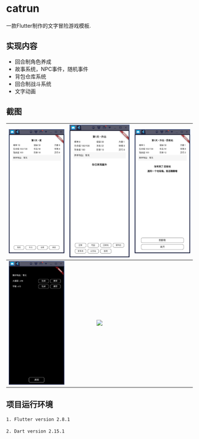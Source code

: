 # catrun

一款Flutter制作的文字冒险游戏模板.

## 实现内容
* 回合制角色养成
* 故事系统，NPC事件，随机事件
* 背包仓库系统
* 回合制战斗系统
* 文字动画

## 截图

| ![](./screenshot/screenshot0.jpg)    |  ![](./screenshot/screenshot1.jpg)    | ![](./screenshot/screenshot2.jpg)   |
| :--------------------------------: | :---------------------------------: | :-------------------------------: |
| ![](./screenshot/screenshot4.jpg)    |  ![](./screenshot/screenshot5.jpg)    |

## 项目运行环境

    1. Flutter version 2.8.1

    2. Dart version 2.15.1